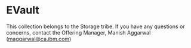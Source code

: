 # EVault

This collection belongs to the Storage tribe. If you have any questions or concerns, contact the Offering Manager, Manish Aggarwal (maggarwal@ca.ibm.com)
